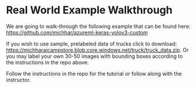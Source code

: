 # Real World Example Walkthrough

We are going to walk-through the following example that can be found here:  https://github.com/michhar/azureml-keras-yolov3-custom

If you wish to use sample, prelabeled data of trucks click to download:  https://michharaicampstore.blob.core.windows.net/truck/truck_data.zip.  Or you may label your own 30-50 images with bounding boxes according to the instructions in the repo above.

Follow the instructions in the repo for the tutorial or follow along with the instructor.